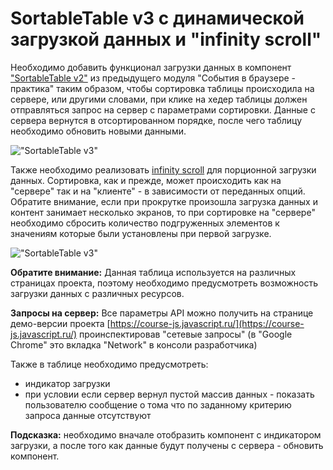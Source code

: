 # SortableTable v3 с динамической загрузкой данных и "infinity scroll"
  
Необходимо добавить функционал загрузки данных в компонент ["SortableTable v2"](taskbook:events-practice/sortable-table-v2)
из предыдущего модуля "События в браузере - практика" таким образом, чтобы
сортировка таблицы происходила на сервере, или другими словами, при клике на хедер 
таблицы должен отправляться запрос на сервер с параметрами сортировки. 
Данные с сервера вернутся в отсортированном порядке, после чего таблицу необходимо обновить новыми данными.

!["SortableTable v3"](sortable-table-v3.gif)

Также необходимо реализовать [infinity scroll](https://en.wiktionary.org/wiki/infinite_scroll) для порционной загрузки данных.
Сортировка, как и прежде, может происходить как на "сервере" так и на "клиенте" - в зависимости от переданных опций.
Обратите внимание, если при прокрутке произошла загрузка данных и контент занимает несколько экранов, то при сортировке
на "сервере" необходимо сбросить количество подгруженных элементов к значениям которые были установлены при первой загрузке.

!["SortableTable v3"](infinity-scroll.gif)

**Обратите внимание:**
Данная таблица используется на различных страницах проекта, поэтому необходимо предусмотреть
возможность загрузки данныx с различных ресурсов.

**Запросы на сервер:**
Все параметры API можно получить на странице демо-версии проекта [https://course-js.javascript.ru/](https://course-js.javascript.ru/)
проинспектировав "сетевые запросы" (в "Google Chrome" это вкладка "Network" в консоли разработчика)

Также в таблице необходимо предусмотреть:
* индикатор загрузки
* при условии если сервер вернул пустой массив данных - показать пользователю сообщение о тома что 
по заданному критерию запроса данные отсутствуют

**Подсказка:** необходимо вначале отобразить компонент с индикатором загрузки, а после того как данные будут получены с сервера - обновить
компонент. 
